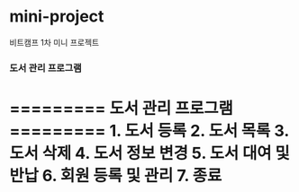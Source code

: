 # mini-project
비트캠프 1차 미니 프로젝트

### 도서 관리 프로그램 ###

========= 도서 관리 프로그램 =========
        1. 도서 등록 
        2. 도서 목록
        3. 도서 삭제
        4. 도서 정보 변경
        5. 도서 대여 및 반납
        6. 회원 등록 및 관리
        7. 종료
====================================
